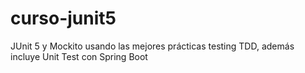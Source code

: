 # curso-junit5
 JUnit 5 y Mockito usando las mejores prácticas testing TDD, además incluye Unit Test con Spring Boot
